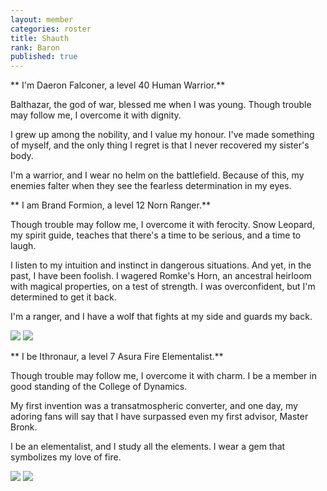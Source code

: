 ```yaml
---
layout: member
categories: roster
title: Shauth
rank: Baron
published: true
---
```


** I'm Daeron Falconer, a level 40 Human Warrior.**

Balthazar, the god of war, blessed me when I was young. Though trouble may follow me, I overcome it with dignity.

I grew up among the nobility, and I value my honour. I've made something of myself, and the only thing I regret is that I never recovered my sister's body.

I'm a warrior, and I wear no helm on the battlefield. Because of this, my enemies falter when they see the fearless determination in my eyes.

[](http://dadler.weebly.com/uploads/1/0/0/5/10056519/847825_orig.jpg)[](http://dadler.weebly.com/uploads/1/0/0/5/10056519/8262864_orig.jpg)

** I am Brand Formion, a level 12 Norn Ranger.**

Though trouble may follow me, I overcome it with ferocity. Snow Leopard, my spirit guide, teaches that there's a time to be serious, and a time to laugh.

I listen to my intuition and instinct in dangerous situations. And yet, in the past, I have been foolish. I wagered Romke's Horn, an ancestral heirloom with magical properties, on a test of strength. I was overconfident, but I'm determined to get it back.

I'm a ranger, and I have a wolf that fights at my side and guards my back.

![](http://dadler.weebly.com/uploads/1/0/0/5/10056519/3603539_orig.jpg) ![](http://dadler.weebly.com/uploads/1/0/0/5/10056519/7479895_orig.jpg)

** I be Ithronaur, a level 7 Asura Fire Elementalist.**

Though trouble may follow me, I overcome it with charm. I be a member in good standing of the College of Dynamics.

My first invention was a transatmospheric converter, and one day, my adoring fans will say that I have surpassed even my first advisor, Master Bronk.

I be an elementalist, and I study all the elements. I wear a gem that symbolizes my love of fire.

![](http://dadler.weebly.com/uploads/1/0/0/5/10056519/3645710_orig.jpg) ![](http://dadler.weebly.com/uploads/1/0/0/5/10056519/1894227_orig.jpg)